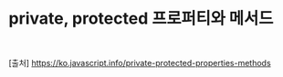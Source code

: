 # private, protected 프로퍼티와 메서드

<br>

[출처]
https://ko.javascript.info/private-protected-properties-methods
